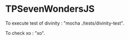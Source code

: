 # TPSevenWondersJS

To execute test of divinity : "mocha ./tests/divinity-test".

To check xo : "xo".
